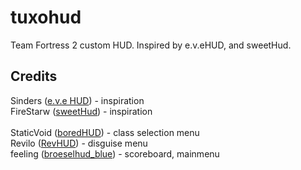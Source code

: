 tuxohud
==========

Team Fortress 2 custom HUD. Inspired by e.v.eHUD, and sweetHud.

Credits
----------
Sinders ([e.v.e HUD](http://tf2.gamebanana.com/guis/25711)) - inspiration<br/>
FireStarw ([sweetHud](http://tf2.gamebanana.com/guis/30656)) - inspiration<br/><br/>
StaticVoid ([boredHUD](http://tf2.gamebanana.com/guis/31054)) - class selection menu<br/>
Revilo ([RevHUD](http://tf2.gamebanana.com/guis/30656)) - disguise menu<br/>
feeling ([broeselhud_blue](http://steamcommunity.com/groups/broeselhud_blue)) - scoreboard, mainmenu<br/><br/>
